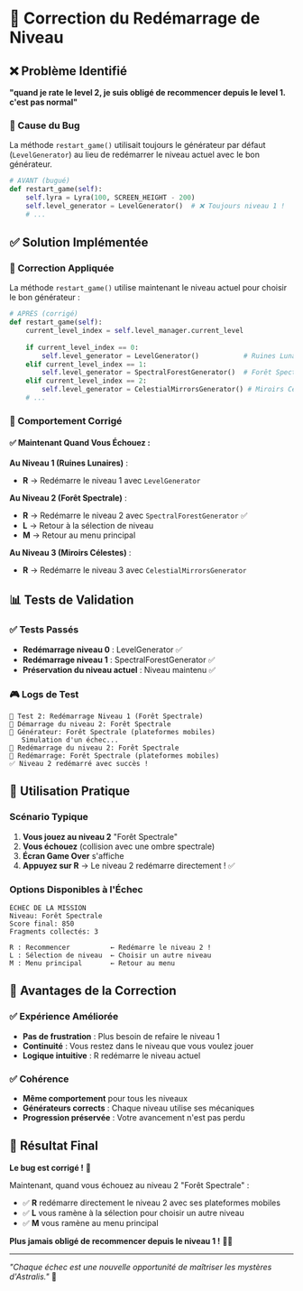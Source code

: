 # 🔧 Correction du Redémarrage de Niveau

## ❌ Problème Identifié

**"quand je rate le level 2, je suis obligé de recommencer depuis le level 1. c'est pas normal"**

### 🐛 Cause du Bug
La méthode `restart_game()` utilisait toujours le générateur par défaut (`LevelGenerator`) au lieu de redémarrer le niveau actuel avec le bon générateur.

```python
# AVANT (bugué)
def restart_game(self):
    self.lyra = Lyra(100, SCREEN_HEIGHT - 200)
    self.level_generator = LevelGenerator()  # ❌ Toujours niveau 1 !
    # ...
```

## ✅ Solution Implémentée

### 🔧 Correction Appliquée
La méthode `restart_game()` utilise maintenant le niveau actuel pour choisir le bon générateur :

```python
# APRÈS (corrigé)
def restart_game(self):
    current_level_index = self.level_manager.current_level
    
    if current_level_index == 0:
        self.level_generator = LevelGenerator()           # Ruines Lunaires
    elif current_level_index == 1:
        self.level_generator = SpectralForestGenerator()  # Forêt Spectrale ✅
    elif current_level_index == 2:
        self.level_generator = CelestialMirrorsGenerator() # Miroirs Célestes
    # ...
```

### 🎯 Comportement Corrigé

#### ✅ Maintenant Quand Vous Échouez :

**Au Niveau 1 (Ruines Lunaires)** :
- **R** → Redémarre le niveau 1 avec `LevelGenerator`

**Au Niveau 2 (Forêt Spectrale)** :
- **R** → Redémarre le niveau 2 avec `SpectralForestGenerator` ✅
- **L** → Retour à la sélection de niveau
- **M** → Retour au menu principal

**Au Niveau 3 (Miroirs Célestes)** :
- **R** → Redémarre le niveau 3 avec `CelestialMirrorsGenerator`

## 📊 Tests de Validation

### ✅ Tests Passés
- **Redémarrage niveau 0** : LevelGenerator ✅
- **Redémarrage niveau 1** : SpectralForestGenerator ✅
- **Préservation du niveau actuel** : Niveau maintenu ✅

### 🎮 Logs de Test
```
🧪 Test 2: Redémarrage Niveau 1 (Forêt Spectrale)
🚀 Démarrage du niveau 2: Forêt Spectrale
🌲 Générateur: Forêt Spectrale (plateformes mobiles)
   Simulation d'un échec...
🔄 Redémarrage du niveau 2: Forêt Spectrale
🌲 Redémarrage: Forêt Spectrale (plateformes mobiles)
✅ Niveau 2 redémarré avec succès !
```

## 🎯 Utilisation Pratique

### Scénario Typique
1. **Vous jouez au niveau 2** "Forêt Spectrale"
2. **Vous échouez** (collision avec une ombre spectrale)
3. **Écran Game Over** s'affiche
4. **Appuyez sur R** → Le niveau 2 redémarre directement ! ✅

### Options Disponibles à l'Échec
```
ÉCHEC DE LA MISSION
Niveau: Forêt Spectrale
Score final: 850
Fragments collectés: 3

R : Recommencer          ← Redémarre le niveau 2 !
L : Sélection de niveau  ← Choisir un autre niveau
M : Menu principal       ← Retour au menu
```

## 🌟 Avantages de la Correction

### ✅ Expérience Améliorée
- **Pas de frustration** : Plus besoin de refaire le niveau 1
- **Continuité** : Vous restez dans le niveau que vous voulez jouer
- **Logique intuitive** : R redémarre le niveau actuel

### ✅ Cohérence
- **Même comportement** pour tous les niveaux
- **Générateurs corrects** : Chaque niveau utilise ses mécaniques
- **Progression préservée** : Votre avancement n'est pas perdu

## 🎉 Résultat Final

**Le bug est corrigé !** 🎯

Maintenant, quand vous échouez au niveau 2 "Forêt Spectrale" :
- ✅ **R** redémarre directement le niveau 2 avec ses plateformes mobiles
- ✅ **L** vous ramène à la sélection pour choisir un autre niveau
- ✅ **M** vous ramène au menu principal

**Plus jamais obligé de recommencer depuis le niveau 1 !** 🌲✨

---

*"Chaque échec est une nouvelle opportunité de maîtriser les mystères d'Astralis."* 🌟 
